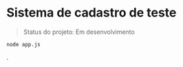 <h1> Sistema de cadastro de teste </h1>

> Status do projeto: Em desenvolvimento

```
node app.js
```


.